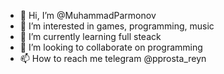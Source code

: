- 👋 Hi, I’m @MuhammadParmonov
- 👀 I’m interested in games, programming, music
- 🌱 I’m currently learning full steack
- 💞️ I’m looking to collaborate on programming
- 📫 How to reach me telegram @pprosta_reyn

<!---
MuhammadParmonov/MuhammadParmonov is a ✨ special ✨ repository because its `README.md` (this file) appears on your GitHub profile.
You can click the Preview link to take a look at your changes.
--->
